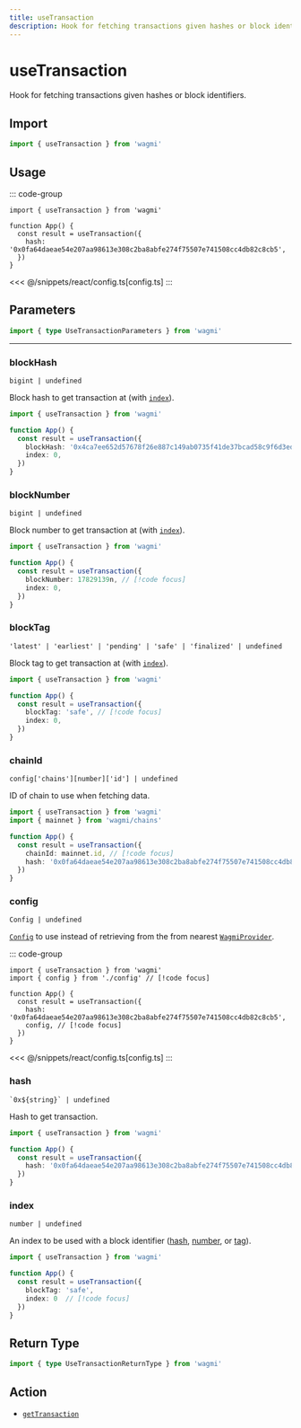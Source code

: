 ```yaml
---
title: useTransaction
description: Hook for fetching transactions given hashes or block identifiers.
---
```


# useTransaction

Hook for fetching transactions given hashes or block identifiers.

## Import

```ts
import { useTransaction } from 'wagmi'
```

## Usage

::: code-group
```tsx [index.tsx]
import { useTransaction } from 'wagmi'

function App() {
  const result = useTransaction({
    hash: '0x0fa64daeae54e207aa98613e308c2ba8abfe274f75507e741508cc4db82c8cb5',
  })
}
```
<<< @/snippets/react/config.ts[config.ts]
:::

## Parameters

```ts
import { type UseTransactionParameters } from 'wagmi'
```

---

### blockHash

`bigint | undefined`

Block hash to get transaction at (with [`index`](#index)).

```ts
import { useTransaction } from 'wagmi'

function App() {
  const result = useTransaction({
    blockHash: '0x4ca7ee652d57678f26e887c149ab0735f41de37bcad58c9f6d3ed5824f15b74d', // [!code focus]
    index: 0,
  })
}
```

### blockNumber

`bigint | undefined`

Block number to get transaction at (with [`index`](#index)).

```ts
import { useTransaction } from 'wagmi'

function App() {
  const result = useTransaction({
    blockNumber: 17829139n, // [!code focus]
    index: 0,
  })
}
```

### blockTag

`'latest' | 'earliest' | 'pending' | 'safe' | 'finalized' | undefined`

Block tag to get transaction at (with [`index`](#index)).

```ts
import { useTransaction } from 'wagmi'

function App() {
  const result = useTransaction({
    blockTag: 'safe', // [!code focus]
    index: 0,
  })
}
```

### chainId

`config['chains'][number]['id'] | undefined`

ID of chain to use when fetching data.

```ts
import { useTransaction } from 'wagmi'
import { mainnet } from 'wagmi/chains'

function App() {
  const result = useTransaction({
    chainId: mainnet.id, // [!code focus]
    hash: '0x0fa64daeae54e207aa98613e308c2ba8abfe274f75507e741508cc4db82c8cb5',
  })
}
```

### config

`Config | undefined`

[`Config`](/react/api/createConfig#config) to use instead of retrieving from the from nearest [`WagmiProvider`](/react/WagmiProvider).

::: code-group
```tsx [index.tsx]
import { useTransaction } from 'wagmi'
import { config } from './config' // [!code focus]

function App() {
  const result = useTransaction({
    hash: '0x0fa64daeae54e207aa98613e308c2ba8abfe274f75507e741508cc4db82c8cb5',
    config, // [!code focus]
  })
}
```
<<< @/snippets/react/config.ts[config.ts]
:::

### hash

`` `0x${string}` | undefined ``

Hash to get transaction.

```ts
import { useTransaction } from 'wagmi'

function App() {
  const result = useTransaction({
    hash: '0x0fa64daeae54e207aa98613e308c2ba8abfe274f75507e741508cc4db82c8cb5', // [!code focus]
  })
}
```

### index

`number | undefined`

An index to be used with a block identifier ([hash](#blockhash), [number](#blocknumber), or [tag](#blocktag)).

```ts
import { useTransaction } from 'wagmi'

function App() {
  const result = useTransaction({
    blockTag: 'safe',
    index: 0  // [!code focus]
  })
}
```

<!--@include: @shared/query-options.md-->

## Return Type

```ts
import { type UseTransactionReturnType } from 'wagmi'
```

## Action

- [`getTransaction`](/core/api/actions/getTransaction)
